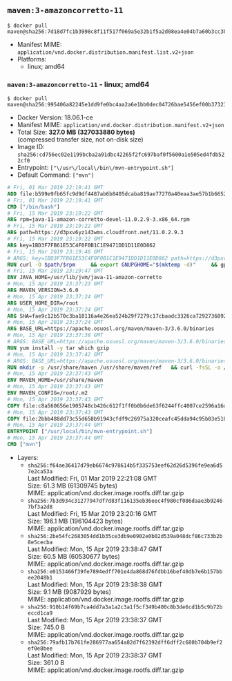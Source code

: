 ## `maven:3-amazoncorretto-11`

```console
$ docker pull maven@sha256:7d18d7fc1b3998c8f11f517f069a5e32b1f5a2d08ea4e04b7a60b3cc3b815f2f
```

-	Manifest MIME: `application/vnd.docker.distribution.manifest.list.v2+json`
-	Platforms:
	-	linux; amd64

### `maven:3-amazoncorretto-11` - linux; amd64

```console
$ docker pull maven@sha256:995406a82245e1dd9fe0bc4aa2a6e1bb0dec04726bae5456ef00b373238e8bf5
```

-	Docker Version: 18.06.1-ce
-	Manifest MIME: `application/vnd.docker.distribution.manifest.v2+json`
-	Total Size: **327.0 MB (327033880 bytes)**  
	(compressed transfer size, not on-disk size)
-	Image ID: `sha256:cd756ec02e1199bcba2a91dbc42265f2fc697baf0f5600a1e505ed4fdb522cf0`
-	Entrypoint: `["\/usr\/local\/bin\/mvn-entrypoint.sh"]`
-	Default Command: `["mvn"]`

```dockerfile
# Fri, 01 Mar 2019 22:19:41 GMT
ADD file:b599e9fb65fc9d9df4487ab6b8405dcaba819ae77270a40eaa3ae57b1b66524d in / 
# Fri, 01 Mar 2019 22:19:41 GMT
CMD ["/bin/bash"]
# Fri, 15 Mar 2019 23:19:22 GMT
ARG rpm=java-11-amazon-corretto-devel-11.0.2.9-3.x86_64.rpm
# Fri, 15 Mar 2019 23:19:22 GMT
ARG path=https://d3pxv6yz143wms.cloudfront.net/11.0.2.9.3
# Fri, 15 Mar 2019 23:19:22 GMT
ARG key=1BD3F7FB61E53C4F0F0B1C1E9471DD1D11E0D862
# Fri, 15 Mar 2019 23:19:46 GMT
# ARGS: key=1BD3F7FB61E53C4F0F0B1C1E9471DD1D11E0D862 path=https://d3pxv6yz143wms.cloudfront.net/11.0.2.9.3 rpm=java-11-amazon-corretto-devel-11.0.2.9-3.x86_64.rpm
RUN curl -O $path/$rpm     && export GNUPGHOME="$(mktemp -d)"     && gpg --batch --keyserver ha.pool.sks-keyservers.net --recv-keys $key     && gpg --armor --export $key > corretto.asc     && rpm --import corretto.asc     && rpm -K $rpm     && rpm -i $rpm     && rm -r $GNUPGHOME corretto.asc $rpm     && yum install -y fontconfig     && yum clean all
# Fri, 15 Mar 2019 23:19:47 GMT
ENV JAVA_HOME=/usr/lib/jvm/java-11-amazon-corretto
# Mon, 15 Apr 2019 23:37:23 GMT
ARG MAVEN_VERSION=3.6.0
# Mon, 15 Apr 2019 23:37:24 GMT
ARG USER_HOME_DIR=/root
# Mon, 15 Apr 2019 23:37:24 GMT
ARG SHA=fae9c12b570c3ba18116a4e26ea524b29f7279c17cbaadc3326ca72927368924d9131d11b9e851b8dc9162228b6fdea955446be41207a5cfc61283dd8a561d2f
# Mon, 15 Apr 2019 23:37:24 GMT
ARG BASE_URL=https://apache.osuosl.org/maven/maven-3/3.6.0/binaries
# Mon, 15 Apr 2019 23:37:38 GMT
# ARGS: BASE_URL=https://apache.osuosl.org/maven/maven-3/3.6.0/binaries MAVEN_VERSION=3.6.0 SHA=fae9c12b570c3ba18116a4e26ea524b29f7279c17cbaadc3326ca72927368924d9131d11b9e851b8dc9162228b6fdea955446be41207a5cfc61283dd8a561d2f USER_HOME_DIR=/root
RUN yum install -y tar which gzip
# Mon, 15 Apr 2019 23:37:42 GMT
# ARGS: BASE_URL=https://apache.osuosl.org/maven/maven-3/3.6.0/binaries MAVEN_VERSION=3.6.0 SHA=fae9c12b570c3ba18116a4e26ea524b29f7279c17cbaadc3326ca72927368924d9131d11b9e851b8dc9162228b6fdea955446be41207a5cfc61283dd8a561d2f USER_HOME_DIR=/root
RUN mkdir -p /usr/share/maven /usr/share/maven/ref   && curl -fsSL -o /tmp/apache-maven.tar.gz ${BASE_URL}/apache-maven-${MAVEN_VERSION}-bin.tar.gz   && echo "${SHA}  /tmp/apache-maven.tar.gz" | sha512sum -c -   && tar -xzf /tmp/apache-maven.tar.gz -C /usr/share/maven --strip-components=1   && rm -f /tmp/apache-maven.tar.gz   && ln -s /usr/share/maven/bin/mvn /usr/bin/mvn
# Mon, 15 Apr 2019 23:37:43 GMT
ENV MAVEN_HOME=/usr/share/maven
# Mon, 15 Apr 2019 23:37:43 GMT
ENV MAVEN_CONFIG=/root/.m2
# Mon, 15 Apr 2019 23:37:43 GMT
COPY file:c8a560656e1905748cb426c612f1ff0b0b6de63f6244ffc4007ce2596a16de58 in /usr/local/bin/mvn-entrypoint.sh 
# Mon, 15 Apr 2019 23:37:43 GMT
COPY file:2bbb488dd73c55d658b91943cfdf9c26975a320ceafc45dda94c95b03e518ad3 in /usr/share/maven/ref/ 
# Mon, 15 Apr 2019 23:37:44 GMT
ENTRYPOINT ["/usr/local/bin/mvn-entrypoint.sh"]
# Mon, 15 Apr 2019 23:37:44 GMT
CMD ["mvn"]
```

-	Layers:
	-	`sha256:f64ae36417d79eb6674c978614b5f335753eef62d26d5396fe9ea6d57e2ca53a`  
		Last Modified: Fri, 01 Mar 2019 22:21:08 GMT  
		Size: 61.3 MB (61309745 bytes)  
		MIME: application/vnd.docker.image.rootfs.diff.tar.gzip
	-	`sha256:7b3d934c31277947df7d83f116135eb36eec4f980cf086daae3b92467bf3a2d8`  
		Last Modified: Fri, 15 Mar 2019 23:20:16 GMT  
		Size: 196.1 MB (196104423 bytes)  
		MIME: application/vnd.docker.image.rootfs.diff.tar.gzip
	-	`sha256:2be54fc2683054dd1b35ce3db9e0902e0b02d539a048dcf86c733b2b8e5cecba`  
		Last Modified: Mon, 15 Apr 2019 23:38:47 GMT  
		Size: 60.5 MB (60530677 bytes)  
		MIME: application/vnd.docker.image.rootfs.diff.tar.gzip
	-	`sha256:e0153466f39fe7894edff701e4da868d76fdbb16bef40db7e6b157bbee2048b1`  
		Last Modified: Mon, 15 Apr 2019 23:38:38 GMT  
		Size: 9.1 MB (9087929 bytes)  
		MIME: application/vnd.docker.image.rootfs.diff.tar.gzip
	-	`sha256:910b14f69b7ca4dd7a3a1a2c3a1f5cf349b400c8b3de6cd1b5c9b72beccd1ca9`  
		Last Modified: Mon, 15 Apr 2019 23:38:37 GMT  
		Size: 745.0 B  
		MIME: application/vnd.docker.image.rootfs.diff.tar.gzip
	-	`sha256:79afb17b761fe286977aa654a82d7f62392dff6dff2c680b704b9ef2ef0e8bee`  
		Last Modified: Mon, 15 Apr 2019 23:38:37 GMT  
		Size: 361.0 B  
		MIME: application/vnd.docker.image.rootfs.diff.tar.gzip
